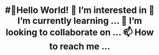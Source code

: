 <h1 align="center"> #👋Hello World! 
 👀 I’m interested in
 🌱 I’m currently learning ...
 💞️ I’m looking to collaborate on ...
 📫 How to reach me ...


